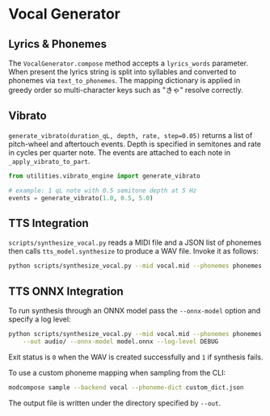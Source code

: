 # Vocal Generator

## Lyrics & Phonemes
The `VocalGenerator.compose` method accepts a `lyrics_words` parameter.
When present the lyrics string is split into syllables and converted to
phonemes via `text_to_phonemes`.  The mapping dictionary is applied
in greedy order so multi-character keys such as "きゃ" resolve correctly.

## Vibrato
`generate_vibrato(duration_qL, depth, rate, step=0.05)` returns a list
of pitch-wheel and aftertouch events.  Depth is specified in semitones
and rate in cycles per quarter note.
The events are attached to each note in
`_apply_vibrato_to_part`.

```python
from utilities.vibrato_engine import generate_vibrato

# example: 1 qL note with 0.5 semitone depth at 5 Hz
events = generate_vibrato(1.0, 0.5, 5.0)
```

## TTS Integration
`scripts/synthesize_vocal.py` reads a MIDI file and a JSON list of
phonemes then calls `tts_model.synthesize` to produce a WAV file.
Invoke it as follows:

```bash
python scripts/synthesize_vocal.py --mid vocal.mid --phonemes phonemes.json --out audio/
```

## TTS ONNX Integration
To run synthesis through an ONNX model pass the `--onnx-model` option and specify a log level:

```bash
python scripts/synthesize_vocal.py --mid vocal.mid --phonemes phonemes.json \
    --out audio/ --onnx-model model.onnx --log-level DEBUG
```

Exit status is `0` when the WAV is created successfully and `1` if synthesis fails.

To use a custom phoneme mapping when sampling from the CLI:

```bash
modcompose sample --backend vocal --phoneme-dict custom_dict.json
```

The output file is written under the directory specified by `--out`.
